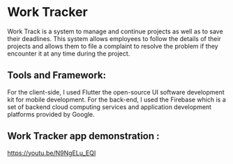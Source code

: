 # Work Tracker

Work Track is a system to manage and continue projects as well as to save their deadlines. This system allows employees to follow the details of their projects and allows them to file a complaint to resolve the problem if they encounter it at any time during the project.

## Tools and Framework:
For the client-side, I used Flutter the open-source UI software development kit for mobile development.
For the back-end, I used the Firebase which is a set of backend cloud computing services and application development platforms provided by Google.

## Work Tracker app demonstration :
https://youtu.be/N9NgELu_EQI
